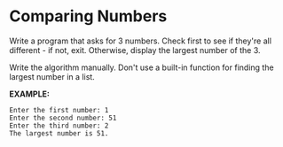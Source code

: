 # Comparing Numbers

Write a program that asks for 3 numbers. Check first to see if they're all
different - if not, exit. Otherwise, display the largest number of the 3.

Write the algorithm manually. Don't use a built-in function for finding the
largest number in a list.

**EXAMPLE:**

```plaintext
Enter the first number: 1
Enter the second number: 51
Enter the third number: 2
The largest number is 51.
```
